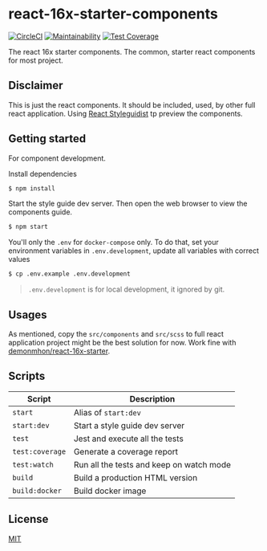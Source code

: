 # react-16x-starter-components

[![CircleCI](https://circleci.com/gh/demonmhon/react-16x-starter-components/tree/master.svg?style=svg)](https://circleci.com/gh/demonmhon/react-16x-starter-components/tree/master)
[![Maintainability](https://api.codeclimate.com/v1/badges/b056c9a999ea6975c607/maintainability)](https://codeclimate.com/github/demonmhon/react-16x-starter-components/maintainability)
[![Test Coverage](https://api.codeclimate.com/v1/badges/b056c9a999ea6975c607/test_coverage)](https://codeclimate.com/github/demonmhon/react-16x-starter-components/test_coverage)

The react 16x starter components. The common, starter react components for most project.


## Disclaimer

This is just the react components. It should be included, used, by other full react application. Using [React Styleguidist](https://react-styleguidist.js.org/) tp preview the components.


## Getting started

For component development.

Install dependencies

```bash
$ npm install
```

Start the style guide dev server. Then open the web browser to view the components guide.

```bash
$ npm start
```

You'll only the `.env` for `docker-compose` only. To do that, set your environment variables in `.env.development`, update all variables with correct values

```bash
$ cp .env.example .env.development
```

> `.env.development` is for local development, it ignored by git.
> 

## Usages

As mentioned, copy the `src/components` and `src/scss` to full react application project might be the best solution for now. Work fine with [demonmhon/react-16x-starter](https://github.com/demonmhon/react-16x-starter).


## Scripts

| Script | Description |
|-|-|
| `start` | Alias of `start:dev` |
| `start:dev` | Start a style guide dev server |
| `test` | Jest and execute all the tests |
| `test:coverage` | Generate a coverage report |
| `test:watch` | Run all the tests and keep on watch mode |
| `build` | Build a production HTML version |
| `build:docker` | Build docker image |


## License

[MIT](LICENSE.md)
